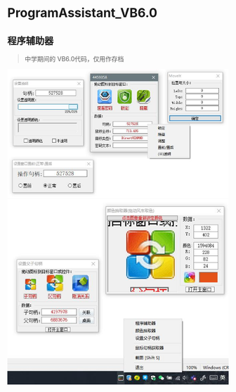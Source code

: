 # ProgramAssistant_VB6.0

## 程序辅助器

> 中学期间的 VB6.0代码，仅用作存档

![image](\Screen-1.jpg)
![image](\Screen-2.jpg)